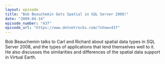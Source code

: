 ```yaml
---
layout: episode
title: "Bob Beauchemin Gets Spatial in SQL Server 2008!"
date: "2009-04-14"
episode_number: "437"
episode_url: "https://www.dotnetrocks.com/?show=437"
---
```


Bob Beauchemin talks to Carl and Richard about spatial data types in SQL Server 2008, and the types of applications that lend themselves well to it. He also discusses the similarities and differences of the spatial data support in Virtual Earth.
